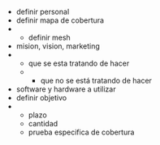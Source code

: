 -   definir personal
-   definir mapa de cobertura
-   -   definir mesh
-   mision, vision, marketing
-   -   que se esta tratando de hacer
    -   -   que no se está tratando de hacer
-   software y hardware a utilizar
-   definir objetivo
-   -   plazo
    -   cantidad
    -   prueba especifica de cobertura

